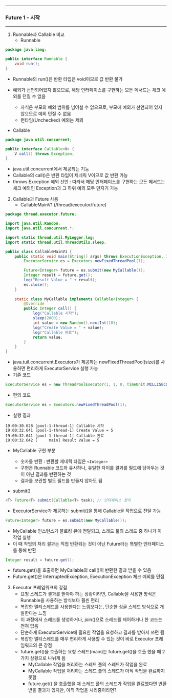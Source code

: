 -----
### Future 1 - 시작
-----
1. Runnable과 Callable 비교
   - Runnable
```java
package java.lang;

public interface Runnable {
    void run();
}
```
   - Runnable의 run()은 반환 타입은 void이므로 값 반환 불가
   - 예외가 선언되어있지 않으므로, 해당 인터페이스를 구현하는 모든 메서드는 체크 예외를 던질 수 없음
     + 자식은 부모의 예외 범위를 넘어설 수 없으므로, 부모에 예외가 선언되어 있지 않으므로 예외 던질 수 없음
     + 런타임(Unchecked) 예외는 제외

   - Callable
```java
package java.util.concurrent;

public interface Callable<V> {
    V call() throws Exception;
}
```
   - java.util.concurrent에서 제공되는 기능
   - Callable의 call()은 반환 타입이 제네릭 V이므로 값 반환 가능
   - throws Exception 예외 선언 : 따라서 해당 인터페이스를 구현하는 모든 메서드는 체크 예외인 Exception과 그 하위 예외 모두 던지기 가능

2. Callable과 Future 사용
   - CallableMainV1 (/thread/executor/future)
```java
package thread.executor.future;

import java.util.Random;
import java.util.concurrent.*;

import static thread.util.MyLogger.log;
import static thread.util.ThreadUtils.sleep;

public class CallableMainV1 {
    public static void main(String[] args) throws ExecutionException, InterruptedException {
        ExecutorService es = Executors.newFixedThreadPool(1);

        Future<Integer> future = es.submit(new MyCallable());
        Integer result = future.get();
        log("Result Value = " + result);
        es.close();
    }
    
    static class MyCallable implements Callable<Integer> {
        @Override
        public Integer call() {
            log("Callable 시작");
            sleep(2000);
            int value = new Random().nextInt(10);
            log("Create Value = " + value);
            log("Callable 완료");
            return value;
        }
    }
}
```
  - java.tuil.concurrent.Executors가 제공하는 newFixedThreadPool(size)를 사용하면 편리하게 ExecutorService 실행 가능
  - 기존 코드
```java
ExecutorService es = new ThreadPoolExecutor(1, 1, 0, TimeUnit.MILLISECONDS, new LinkedBlockingQueue<>());
```
  - 편의 코드
```java
ExecutorService es = Executors.newFixedThreadPool(1);
```
  - 실행 결과
```
19:00:30.628 [pool-1-thread-1] Callable 시작
19:00:32.641 [pool-1-thread-1] Create Value = 5
19:00:32.641 [pool-1-thread-1] Callable 완료
19:00:32.642 [     main] Result Value = 5
```

  - MyCallable 구현 부분
    + 숫자를 반환 : 반환할 제네릭 타입은 ```<Integer>```
    + 구현은 Runnable 코드와 유사하나, 유일한 차이를 결과를 필드에 담아두는 것이 아닌 결과를 반환하는 것
    + 결과를 보관할 별도 필드를 만들지 않아도 됨

  - submit()
```java
<T> Future<T> submit(Callable<T> task); // 인터페이스 정의
```
  - ExecutorService가 제공하는 submit()을 통해 Callable을 작업으로 전달 가능
```java
Future<Integer> future = es.submit(new MyCallable());
```
  - MyCallable 인스턴스가 블로킹 큐에 전달되고, 스레드 풀의 스레드 중 하나가 이 작업 실행
  - 이 때 작업의 처리 결과는 직접 반환되는 것이 아닌 Future라는 특별한 인터페이스를 통해 반환
```java
Integer result = future.get();
```
  - future.get()을 호출하면 MyCallable의 call()이 반환한 결과 받을 수 있음
  - Future.get()은 InterruptedException, ExecutionException 체크 예외를 던짐

3. Executor 프레임워크의 강점
   - 요청 스레드가 결과를 받아야 하는 상황이라면, Callable을 사용한 방식은 Runnable을 사용하는 방식보다 훨씬 편리
   - 복잡한 멀티스레드를 사용한다는 느낌보다는, 단순한 싱글 스레드 방식으로 개발한다는 느낌
   - 이 과정에서 스레드를 생성하거나, join()으로 스레드를 제어하거나 한 코드는 전혀 없음
   - 단순하게 ExecutorService에 필요한 작업을 요청하고 결과를 받아서 쓰면 됨
   - 복잡한 멀티스레드를 매우 편리하게 사용할 수 있는 것이 바로 Executor 프레임워크의 큰 강점
   - future.get()을 호출하는 요청 스레드(main)는 future.get()을 호출 했을 때 2가지 상황으로 나뉘게 됨
      + MyCallable 작업을 처리하는 스레드 풀의 스레드가 작업을 완료
      + MyCallable 작업을 처리하는 스레드 풀의 스레드가 아직 작업을 완료하지 못함
      + future.get() 을 호출했을 때 스레드 풀의 스레드가 작업을 완료했다면 반환 받을 결과가 있지만, 아직 작업을 처리중이라면?
